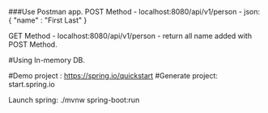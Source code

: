 ###Use Postman app.
POST Method - localhost:8080/api/v1/person
    - json: 
            {
                "name" : "First Last"
            }

GET Method - localhost:8080/api/v1/person
    - return all name added with POST Method.

#Using In-memory DB.

#Demo project : https://spring.io/quickstart
#Generate project: start.spring.io


Launch spring:
./mvnw spring-boot:run